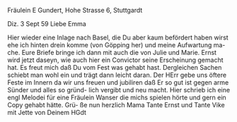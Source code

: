 Fräulein E Gundert, Hohe Strasse 6, Stuttgardt

 Diz. 3 Sept 59
Liebe Emma

Hier wieder eine Inlage nach Basel, die Du aber
kaum befördert haben wirst ehe ich hinten drein
komme (von Göpping her) und meine Aufwartung ma-
che. Eure Briefe bringe ich dann mit auch die von
Julie und Marie. Ernst wird jetzt daseyn, wie auch
hier ein Convictor seine Erscheinung gemacht hat.
Es freut mich daß Du vom Fest was gehabt hast.
Dergleichen Sachen schiebt man wohl ein und trägt
dann leicht daran. Der HErr gebe uns öftere Feste
im Innern da wir uns freuen und jubiliren daß Er
so gut ist gegen arme Sünder und alles so gründ-
lich vergibt und neu macht. Hier schrieb ich eine
engl Melodei für eine Fräulein Wanser die michs
spielen hörte und gern ein Copy gehabt hätte. Grü-
ße nun herzlich Mama Tante Ernst und Tante Vike
mit Jette von Deinem
 HGdt






